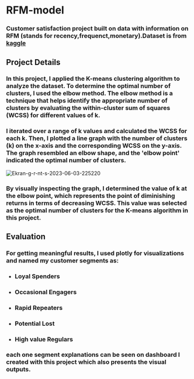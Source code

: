 # RFM-model
### **Customer satisfaction project built on data with information on RFM (stands for recency,frequenct,monetary).Dataset is from [kaggle](https://www.kaggle.com/datasets/mcarujo/customer-segmentation-rfm)**

## **Project Details**
 ### In this project, I applied the **K-means** clustering algorithm to analyze the dataset. To determine the optimal number of clusters, I used the **elbow method**. The elbow method is a technique that helps identify the appropriate number of clusters by evaluating the within-cluster sum of squares (WCSS) for different values of k.

### I iterated over a range of k values and calculated the WCSS for each k. Then, I plotted a line graph with the number of clusters (k) on the x-axis and the corresponding WCSS on the y-axis. The graph resembled an elbow shape, and the **'elbow point'** indicated the optimal number of clusters.

<img src="https://i.ibb.co/2qTtVR1/Ekran-g-r-nt-s-2023-06-03-225220.png" alt="Ekran-g-r-nt-s-2023-06-03-225220" border="0">

### By visually inspecting the graph, I determined the value of k at the elbow point, which represents the point of diminishing returns in terms of decreasing WCSS. This value was selected as the optimal number of clusters for the K-means algorithm in this project.

## **Evaluation**
### For getting meaningful results, I used **plotly** for visualizations and named my customer segments as:
* ### Loyal Spenders 
* ### Occasional Engagers 
* ### Rapid Repeaters
* ### Potential Lost
* ### High value Regulars
###  each one segment explanations can be seen on dashboard I created with this project which also presents the visual outputs.
